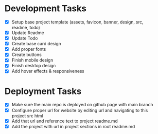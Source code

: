 # Development Tasks

- [x] Setup base project template (assets, favicon, banner, design, src, readme, todo)
- [x] Update Readme
- [x] Update Todo
- [x] Create base card design
- [x] Add proper fonts
- [x] Create buttons
- [x] Finish mobile design
- [x] Finish desktop design
- [x] Add hover effects & responsiveness

# Deployment Tasks

- [x] Make sure the main repo is deployed on github page with main branch
- [x] Configure proper url for website by editing url and navigating to this project src html
- [x] Add that url and reference text to project readme.md
- [x] Add the project with url in project sections in root readme.md
